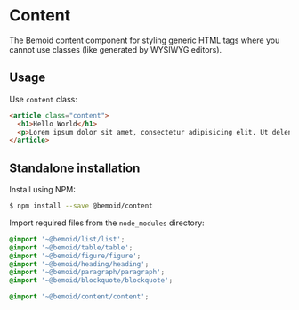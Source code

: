 # Content

The Bemoid content component for styling generic HTML tags where you cannot use classes (like generated by WYSIWYG editors).

## Usage

Use `content` class:

```html
<article class="content">
  <h1>Hello World</h1>
  <p>Lorem ipsum dolor sit amet, consectetur adipisicing elit. Ut deleniti dicta, magni reprehenderit voluptatem quod suscipit similique ducimus autem error.</p>
</article>
```

## Standalone installation

Install using NPM:

```bash
$ npm install --save @bemoid/content
```

Import required files from the `node_modules` directory:

```scss
@import '~@bemoid/list/list';
@import '~@bemoid/table/table';
@import '~@bemoid/figure/figure';
@import '~@bemoid/heading/heading';
@import '~@bemoid/paragraph/paragraph';
@import '~@bemoid/blockquote/blockquote';

@import '~@bemoid/content/content';
```